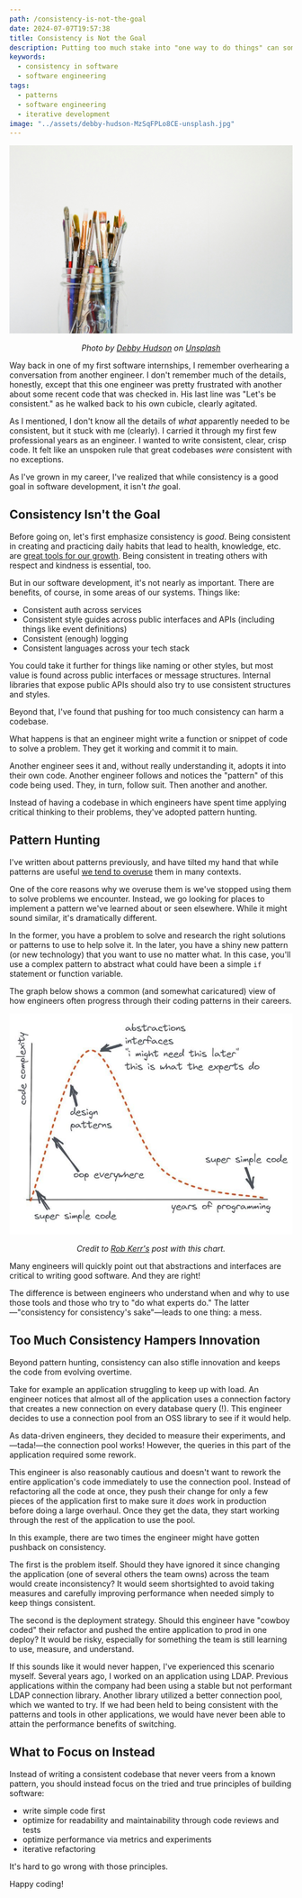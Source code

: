 ```yaml
---
path: /consistency-is-not-the-goal
date: 2024-07-07T19:57:38
title: Consistency is Not the Goal
description: Putting too much stake into "one way to do things" can sometimes lead to the lack of critical thinking and inability to take necessary risks.
keywords:
  - consistency in software
  - software engineering
tags:
  - patterns
  - software engineering
  - iterative development
image: "../assets/debby-hudson-MzSqFPLo8CE-unsplash.jpg" 
---
```


<center>

![](../assets/debby-hudson-MzSqFPLo8CE-unsplash.jpg)

<span class="credit">

<i> 
    
Photo by <a href="https://unsplash.com/@hudsoncrafted?utm_content=creditCopyText&utm_medium=referral&utm_source=unsplash">Debby Hudson</a> on <a href="https://unsplash.com/photos/mason-jar-of-paintbrush-lot-MzSqFPLo8CE?utm_content=creditCopyText&utm_medium=referral&utm_source=unsplash">Unsplash</a>

</i>

</span>

</center>

Way back in one of my first software internships, I remember overhearing a conversation from another engineer. I don't remember much of the details, honestly, except that this one engineer was pretty frustrated with another about some recent code that was checked in. His last line was "Let's be consistent." as he walked back to his own cubicle, clearly agitated.

As I mentioned, I don't know all the details of _what_ apparently needed to be consistent, but it stuck with me (clearly). I carried it through my first few professional years as an engineer. I wanted to write consistent, clear, crisp code. It felt like an unspoken rule that great codebases _were_ consistent with no exceptions.

As I've grown in my career, I've realized that while consistency is a good goal in software development, it isn't _the_ goal.

## Consistency Isn't the Goal

Before going on, let's first emphasize consistency is _good_. Being consistent in creating and practicing daily habits that lead to health, knowledge, etc. are [great tools for our growth](https://dangoslen.me/blog/identity-goals-systems/). Being consistent in treating others with respect and kindness is essential, too.

But in our software development, it's not nearly as important. There are benefits, of course, in some areas of our systems. Things like:

* Consistent auth across services
* Consistent style guides across public interfaces and APIs (including things like event definitions)
* Consistent (enough) logging 
* Consistent languages across your tech stack 

You could take it further for things like naming or other styles, but most value is found across public interfaces or message structures. Internal libraries that expose public APIs should also try to use consistent structures and styles. 

Beyond that, I've found that pushing for too much consistency can harm a codebase.

What happens is that an engineer might write a function or snippet of code to solve a problem. They get it working and commit it to main.

Another engineer sees it and, without really understanding it, adopts it into their own code. Another engineer follows and notices the "pattern" of this code being used. They, in turn, follow suit. Then another and another. 

Instead of having a codebase in which engineers have spent time applying critical thinking to their problems, they've adopted pattern hunting.

## Pattern Hunting

I've written about patterns previously, and have tilted my hand that while patterns are useful [we tend to overuse](https://dangoslen.me/blog/our-obsession-with-patterns/) them in many contexts. 

One of the core reasons why we overuse them is we've stopped using them to solve problems we encounter. Instead, we go looking for places to implement a pattern we've learned about or seen elsewhere. While it might sound similar, it's dramatically different. 

In the former, you have a problem to solve and research the right solutions or patterns to use to help solve it. In the later, you have a shiny new pattern (or new technology) that you want to use no matter what. In this case, you'll use a complex pattern to abstract what could have been a simple `if` statement or function variable. 

The graph below shows a common (and somewhat caricatured) view of how engineers often progress through their coding patterns in their careers.

![](../assets/seniority-pattern-curve.jpeg)

<center>

<span class="credit">
  
<i>

Credit to [Rob Kerr's](https://www.linkedin.com/pulse/complexity-unlearning-curve-rob-kerr/) post with this chart.

</i>

</span>

</center>

Many engineers will quickly point out that abstractions and interfaces are critical to writing good software. And they are right! 

The difference is between engineers who understand when and why to use those tools and those who try to "do what experts do." The latter—"consistency for consistency's sake"—leads to one thing: a mess.

## Too Much Consistency Hampers Innovation

Beyond pattern hunting, consistency can also stifle innovation and keeps the code from evolving overtime. 

Take for example an application struggling to keep up with load. An engineer notices that almost all of the application uses a connection factory that creates a new connection on every database query (!). This engineer decides to use a connection pool from an OSS library to see if it would help. 

As data-driven engineers, they decided to measure their experiments, and—tada!—the connection pool works! However, the queries in this part of the application required some rework. 

This engineer is also reasonably cautious and doesn't want to rework the entire application's code immediately to use the connection pool. Instead of refactoring all the code at once, they push their change for only a few pieces of the application first to make sure it _does_ work in production before doing a large overhaul. Once they get the data, they start working through the rest of the application to use the pool.

In this example, there are two times the engineer might have gotten pushback on consistency.

The first is the problem itself. Should they have ignored it since changing the application (one of several others the team owns) across the team would create inconsistency? It would seem shortsighted to avoid taking measures and carefully improving performance when needed simply to keep things consistent.

The second is the deployment strategy. Should this engineer have "cowboy coded" their refactor and pushed the entire application to prod in one deploy? It would be risky, especially for something the team is still learning to use, measure, and understand.

If this sounds like it would never happen, I've experienced this scenario myself. Several years ago, I worked on an application using LDAP. Previous applications within the company had been using a stable but not performant LDAP connection library. Another library utilized a better connection pool, which we wanted to try. If we had been held to being consistent with the patterns and tools in other applications, we would have never been able to attain the performance benefits of switching.

## What to Focus on Instead

Instead of writing a consistent codebase that never veers from a known pattern, you should instead focus on the tried and true principles of building software:

* write simple code first
* optimize for readability and maintainability through code reviews and tests
* optimize performance via metrics and experiments
* iterative refactoring

It's hard to go wrong with those principles.

Happy coding!




